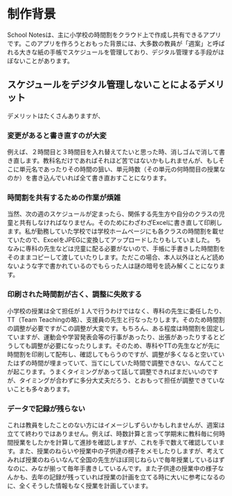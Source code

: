 # 制作背景

School Notesは、主に小学校の時間割をクラウド上で作成し共有できるアプリです。このアプリを作ろうとおもった背景には、大多数の教員が「週案」と呼ばれる大きな紙の手帳でスケジュールを管理しており、デジタル管理する手段がほぼないことがあります。

## スケジュールをデジタル管理しないことによるデメリット
デメリットはたくさんありますが、
### 変更があると書き直すのが大変
例えば、２時間目と３時間目を入れ替えてたいと思った時、消しゴムで消して書き直します。教科名だけであればそれほど苦ではないかもしれませんが、もしそこに単元名であったりその時間の狙い、単元時数（その単元の何時間目の授業なのか）を書き込んでいれば全て書き直おすことになります。
### 時間割を共有するための作業が煩雑
  当然、次の週のスケジュールが定まったら、関係する先生方や自分のクラスの児童と共有しなければなりません。そのためにわざわざExcelに書き直して印刷します。私が勤務していた学校では学校ホームページにも各クラスの時間割を載せていたので、ExcelをJPEGに変換してアップロードしたりもしていました。
  ちなみに専科の先生などは児童に配る必要がないので、手帳に手書きした時間割をそのままコピーして渡していたりします。ただこの場合、本人以外ほとんど読めないような字で書かれているのでもらった人は謎の暗号を読み解くことになります。
### 印刷された時間割が古く、調整に失敗する
  小学校の授業は全て担任が１人で行うわけではなく、専科の先生に委任したり、TT（Team Teachingの略）、支援員の先生と行なったりします。そのため時間割の調整が必要ですがこの調整が大変です。もちろん、ある程度は時間割を固定していますが、運動会や学習発表会等の行事があったり、出張があったりするとどうしても調整が必要になったりします。そのため、専科やTTの先生などが先に時間割を印刷して配布し、確認してもらうのですが、調整が多くなると空いていたはずの時間が埋まっていて、当てにしていた時間で調整できない、なんてことが起こります。うまくタイミングがあって話して調整できればまだいいのですが、タイミングが合わずに多分大丈夫だろう、とおもって担任が調整できていないことも多々あります。
### データで記録が残らない
  これは教員をしたことのない方にはイメージしずらいかもしれませんが、週案は立てて終わりではありません。例えば、時数計算と言って学期末に教科毎に何時間授業をしたかを計算して進捗を確認しますが、これを手で数えて確認しています。また、授業のねらいや授業中の子供達の様子をメモしたりしますが、考えてみれば授業のねらいなんて全国の先生がほぼ同じねらいで毎年授業しているはずなのに、みなが揃って毎年手書きしているんです。また子供達の授業中の様子なんかも、去年の記録が残っていれば授業の計画を立てる時に大いに参考になるのに、全くそうした情報もなく授業を計画しています。

